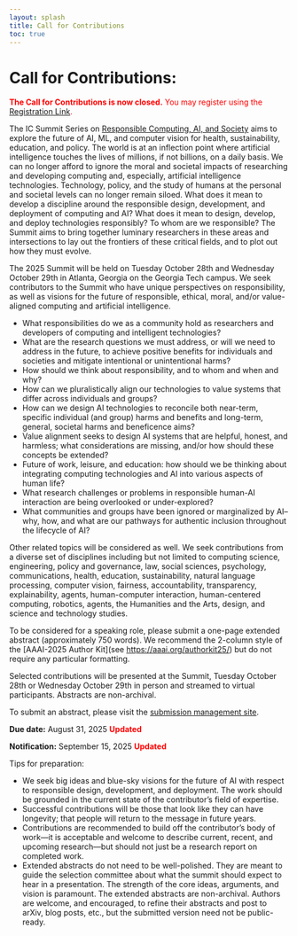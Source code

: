 ```yaml
---
layout: splash
title: Call for Contributions
toc: true
---
```


<h1>Call for Contributions:</h1>

<font style="color: red;"><b>The Call for Contributions is now closed.</b> You may register using the <a href="https://epay.gatech.edu/C20793_ustores/web/store_main.jsp?STOREID=607">Registration Link</a>.</font> 


The IC Summit Series on [Responsible Computing, AI, and Society](https://rcais.github.io/) aims to explore the future of AI, ML, and computer vision for health, sustainability, education, and policy. The world is at an inflection point where artificial intelligence touches the lives of millions, if not billions, on a daily basis. We can no longer afford to ignore the moral and societal impacts of researching and developing computing and, especially, artificial intelligence technologies. Technology, policy, and the study of humans at the personal and societal levels can no longer remain siloed. What does it mean to develop a discipline around the responsible design, development, and deployment of computing and AI? What does it mean to design, develop, and deploy technologies responsibly? To whom are we responsible? The Summit aims to bring together luminary researchers in these areas and intersections to lay out the frontiers of these critical fields, and to plot out how they must evolve. 

The 2025 Summit will be held on Tuesday October 28th and Wednesday October 29th in Atlanta, Georgia on the Georgia Tech campus. We seek contributors to the Summit who have unique perspectives on responsibility, as well as visions for the future of responsible, ethical, moral, and/or value-aligned computing and artificial intelligence. 

- What responsibilities do we as a community hold as researchers and developers of computing and intelligent technologies? 
- What are the research questions we must address, or will we need to address in the future, to achieve positive benefits for individuals and societies and mitigate intentional or unintentional harms? 
- How should we think about responsibility, and to whom and when and why? 
- How can we pluralistically align our technologies to value systems that differ across individuals and groups? 
- How can we design AI technologies to reconcile both near-term, specific individual (and group) harms and benefits and long-term, general, societal harms and beneficence aims?  
- Value alignment seeks to design AI systems that are helpful, honest, and harmless; what considerations are missing, and/or how should these concepts be extended? 
- Future of work, leisure, and education: how should we be thinking about integrating computing technologies and AI into various aspects of human life? 
- What research challenges or problems in responsible human-AI interaction are being overlooked or under-explored? 
- What communities and groups have been ignored or marginalized by AI– why, how, and what are our pathways for authentic inclusion throughout the lifecycle of AI?

Other related topics will be considered as well. We seek contributions from a diverse set of disciplines including but not limited to computing science, engineering, policy and governance, law, social sciences, psychology, communications, health, education, sustainability, natural language processing, computer vision, fairness, accountability, transparency, explainability, agents, human-computer interaction, human-centered computing, robotics, agents, the Humanities and the Arts, design, and science and technology studies.  

To be considered for a speaking role, please submit a one-page extended abstract (approximately 750 words). We recommend the 2-column style of the [AAAI-2025 Author Kit](see https://aaai.org/authorkit25/) but do not require any particular formatting. 

Selected contributions will be presented at the Summit, Tuesday October 28th or Wednesday October 29th in person and streamed to virtual participants. Abstracts are non-archival. 

To submit an abstract, please visit the [submission management site](https://chairingtool.com/conferences/rcais2025/main-track?role=author). 

**Due date:** August 31, 2025 <font style="color: red;"><b>Updated</b></font>

**Notification:** September 15, 2025 <font style="color: red;"><b>Updated</b></font>

Tips for preparation: 

- We seek big ideas and blue-sky visions for the future of AI with respect to responsible design, development, and deployment. The work should be grounded in the current state of the contributor’s field of expertise. 
- Successful contributions will be those that look like they can have longevity; that people will return to the message in future years. 
- Contributions are recommended to build off the contributor’s body of work—it is acceptable and welcome to describe current, recent, and upcoming research—but should not just be a research report on completed work. 
- Extended abstracts do not need to be well-polished. They are meant to guide the selection committee about what the summit should expect to hear in a presentation. The strength of the core ideas, arguments, and vision is paramount. The extended abstracts are non-archival. Authors are welcome, and encouraged, to refine their abstracts and post to arXiv, blog posts, etc., but the submitted version need not be public-ready. 
